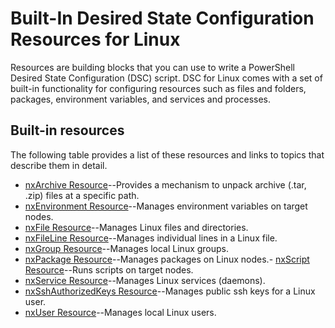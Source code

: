 # Built-In Desired State Configuration Resources for Linux

Resources are building blocks that you can use to write a PowerShell Desired State Configuration (DSC) script. DSC for Linux comes with a set of built-in functionality for configuring resources such as files and folders, packages, environment variables, and services and processes.

## Built-in resources 

The following table provides a list of these resources and links to topics that describe them in detail.

* [nxArchive Resource](lnxArchiveResource.md)--Provides a mechanism to unpack archive (.tar, .zip) files at a specific path.
* [nxEnvironment Resource](lnxEnvironmentResource.md)--Manages environment variables on target nodes. 
* [nxFile Resource](lnxFileResource.md)--Manages Linux files and directories. 
* [nxFileLine Resource](lnxFileLineResource.md)--Manages individual lines in a Linux file. 
* [nxGroup Resource](lnxGroupResource.md)--Manages local Linux groups. 
* [nxPackage Resource](lnxPackageResource.md)--Manages packages on Linux nodes.- [nxScript Resource](lnxScriptResource.md)--Runs scripts on target nodes.
* [nxService Resource](lnxServiceResource.md)--Manages Linux services (daemons).
* [nxSshAuthorizedKeys Resource](lnxSshAuthorizedKeysResource.md)--Manages public ssh keys for a Linux user. 
* [nxUser Resource](lnxUserResource.md)--Manages local Linux users. 
  
